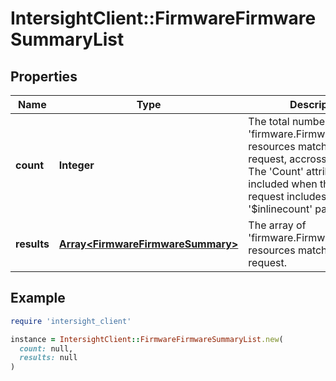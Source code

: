 # IntersightClient::FirmwareFirmwareSummaryList

## Properties

| Name | Type | Description | Notes |
| ---- | ---- | ----------- | ----- |
| **count** | **Integer** | The total number of &#39;firmware.FirmwareSummary&#39; resources matching the request, accross all pages. The &#39;Count&#39; attribute is included when the HTTP GET request includes the &#39;$inlinecount&#39; parameter. | [optional] |
| **results** | [**Array&lt;FirmwareFirmwareSummary&gt;**](FirmwareFirmwareSummary.md) | The array of &#39;firmware.FirmwareSummary&#39; resources matching the request. | [optional] |

## Example

```ruby
require 'intersight_client'

instance = IntersightClient::FirmwareFirmwareSummaryList.new(
  count: null,
  results: null
)
```

